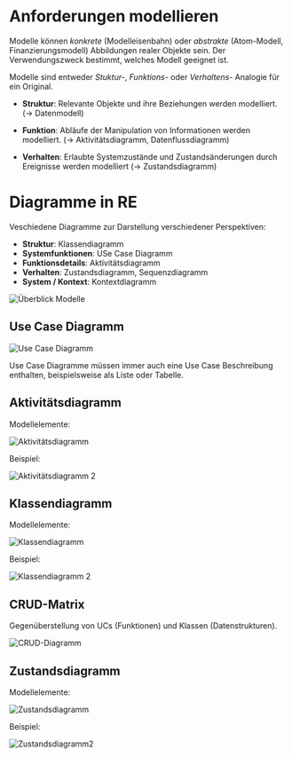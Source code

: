 # Anforderungen modellieren

Modelle können _konkrete_ (Modelleisenbahn) oder _abstrakte_ (Atom-Modell, Finanzierungsmodell) Abbildungen realer Objekte sein. Der Verwendungszweck bestimmt, welches Modell geeignet ist.

Modelle sind entweder _Stuktur-_, _Funktions-_ oder _Verhaltens-_ Analogie für ein Original.

* **Struktur**: Relevante Objekte und ihre Beziehungen werden modelliert.
(→ Datenmodell)

* **Funktion**: Abläufe der Manipulation von Informationen werden modelliert.
(→ Aktivitätsdiagramm, Datenflussdiagramm)

* **Verhalten**: Erlaubte Systemzustände und Zustandsänderungen durch Ereignisse werden modelliert (→ Zustandsdiagramm)

# Diagramme in RE

Veschiedene Diagramme zur Darstellung verschiedener Perspektiven:

* **Struktur**: Klassendiagramm
* **Systemfunktionen**: USe Case Diagramm
* **Funktionsdetails**: Aktivitätsdiagramm
* **Verhalten**: Zustandsdiagramm, Sequenzdiagramm
* **System / Kontext**: Kontextdiagramm

![Überblick Modelle](./img/mod-uber.png)

## Use Case Diagramm

![Use Case Diagramm](./img/usecase.png)

Use Case Diagramme müssen immer auch eine Use Case Beschreibung enthalten, beispielsweise als Liste oder Tabelle.

## Aktivitätsdiagramm

Modellelemente:

![Aktivitätsdiagramm](./img/aktdia.png)

Beispiel:

![Aktivitätsdiagramm 2](./img/aktdia2.png)

## Klassendiagramm

Modellelemente:

![Klassendiagramm](./img/kladia.png)

Beispiel:

![Klassendiagramm 2](./img/kladia2.png)

## CRUD-Matrix

Gegenüberstellung von UCs (Funktionen) und Klassen (Datenstrukturen).

![CRUD-Diagramm](./img/crud.png)

## Zustandsdiagramm

Modellelemente:

![Zustandsdiagramm](./img/zudia.png)

Beispiel:

![Zustandsdiagramm2](./img/zudia2.png)
